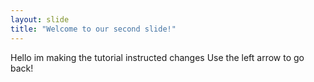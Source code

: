 ```yaml
---
layout: slide
title: "Welcome to our second slide!"
---
```

Hello im making the tutorial instructed changes
Use the left arrow to go back!
